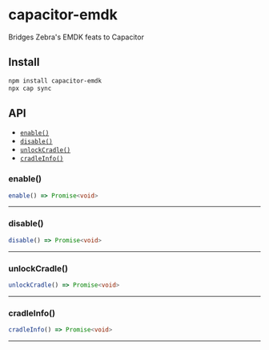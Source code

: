 # capacitor-emdk

Bridges Zebra's EMDK feats to Capacitor

## Install

```bash
npm install capacitor-emdk
npx cap sync
```

## API

<docgen-index>

* [`enable()`](#enable)
* [`disable()`](#disable)
* [`unlockCradle()`](#unlockcradle)
* [`cradleInfo()`](#cradleinfo)

</docgen-index>

<docgen-api>
<!--Update the source file JSDoc comments and rerun docgen to update the docs below-->

### enable()

```typescript
enable() => Promise<void>
```

--------------------


### disable()

```typescript
disable() => Promise<void>
```

--------------------


### unlockCradle()

```typescript
unlockCradle() => Promise<void>
```

--------------------


### cradleInfo()

```typescript
cradleInfo() => Promise<void>
```

--------------------

</docgen-api>
